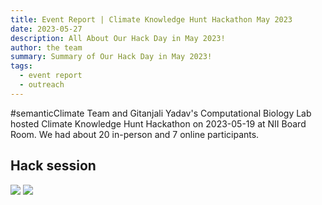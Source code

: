 ```yaml
---
title: Event Report | Climate Knowledge Hunt Hackathon May 2023
date: 2023-05-27
description: All About Our Hack Day in May 2023!
author: the team
summary: Summary of Our Hack Day in May 2023!
tags:
  - event report
  - outreach
---
```


#semanticClimate Team and Gitanjali Yadav's Computational Biology Lab hosted Climate Knowledge Hunt Hackathon on 2023-05-19 at NII Board Room. We had about 20 in-person and 7 online participants. 


## Hack session
<img src='{{ "/static/img/semanticClimate_breakout_01.jpeg" | url }}'>
<img src='{{ "/static/img/semanticClimate_breakout_03.jpeg" | url }}'>
